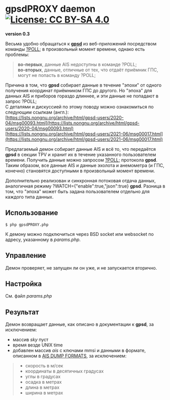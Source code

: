 # gpsdPROXY daemon [![License: CC BY-SA 4.0](https://img.shields.io/badge/License-CC%20BY--SA%204.0-lightgrey.svg)](https://creativecommons.org/licenses/by-sa/4.0/)
**version 0.3**  

Весьма удобно обращаться к **[gpsd](https://gpsd.io/)** из веб-приложений посредством команды [?POLL;](https://gpsd.gitlab.io/gpsd/gpsd_json.html#_poll) в произвольный момент времени, однако есть проблемы:  
>**во-первых**, данные AIS недоступны в команде ?POLL;  
>**во-вторых**, данные, отличные от тех, что отдаёт приёмник ГПС, могут не попасть в команду ?POLL;

Причина в том, что **gpsd** собирает данные в течение "эпохи" от одного получения координат приёмником ГПС до другого. Но "эпоха" для данных AIS и приборов гораздо длиннее, и эти данные не попадают в запрос ?POLL;  
С деталями и дискуссией по этому поводу можно ознакомиться по следующим ссылкам (англ.):  
[https://lists.nongnu.org/archive/html/gpsd-users/2020-04/msg00093.html](https://lists.nongnu.org/archive/html/gpsd-users/2020-04/msg00093.html)  
[https://lists.nongnu.org/archive/html/gpsd-users/2021-06/msg00017.html](https://lists.nongnu.org/archive/html/gpsd-users/2021-06/msg00017.html)  

Предлагаемый демон собирает данные AIS и всё то, что передаётся **gpsd** в секции TPV и хранит их в течение указанного пользователем времени. Получить данные можно запросом [?POLL;](https://gpsd.gitlab.io/gpsd/gpsd_json.html#_poll) протокола **gpsd**.  
Таким образом, все данные AIS и данные эхолота и анемометра (и ГПС, конечно) становятся доступными в произвольный момент времени.

Дополнительно реализован и синхронная потоковая отдача данных, аналогичная режиму ?WATCH={"enable":true,"json":true} **gpsd**. Разница в том, что "эпоха" может быть задана пользователем отдельно для каждого типа данных.

## Использование
```
$ php gpsdPROXY.php
```
К демону можно подключиться через BSD socket или websocket по адресу, указанному в _params.php_.

## Управление
Демон проверяет, не запущен ли он уже, и не запускается вторично.

## Настройка
См. файл _params.php_

## Результат
Демон возвращает данные, как описано в документации к **gpsd**, за исключением:  

* массив _sky_ пуст
* время везде UNIX time
* добавлен массив _ais_  с ключами mmsi и данными в формате, описанном в [AIS DUMP FORMATS](https://gpsd.gitlab.io/gpsd/gpsd_json.html#_ais_dump_formats), за исключением:

>* скорость в м/сек
>* координаты в десятичных градусах
>* углы в градусах
>* осадка в метрах
>* длина в метрах
>* ширина в метрах



